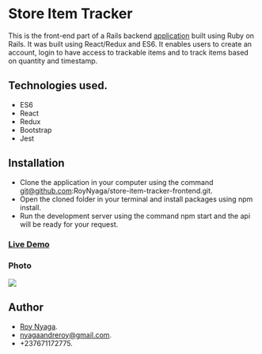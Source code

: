 # Store Item Tracker

This is the front-end part of a Rails backend [application](https://github.com/RoyNyaga/microverse-store-items-tracking) built using Ruby on Rails. It was built using React/Redux and ES6. It enables users to create an account, login to have access to trackable items and to track items based on quantity and timestamp.
## Technologies used.
* ES6
* React
* Redux
* Bootstrap
* Jest
## Installation
* Clone the application in your computer using the command git@github.com:RoyNyaga/store-item-tracker-frontend.git.
* Open the cloned folder in your terminal and install packages using npm install.
* Run the development server using the command npm start and the api will be ready for your request.

### [Live Demo](https://store-item-tracker-frontend.herokuapp.com/)

### Photo
<img src="https://res.cloudinary.com/it-s-tech/image/upload/v1584549520/Screenshot_from_2020-03-18_17-37-04_uy47hq.png">

## Author
* [Roy Nyaga](https://github.com/RoyNyaga/).
* nyagaandreroy@gmail.com.
* +237671172775.
